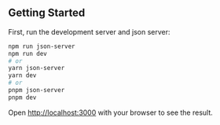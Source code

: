 ## Getting Started

First, run the development server and json server:

```bash
npm run json-server
npm run dev
# or
yarn json-server
yarn dev
# or
pnpm json-server
pnpm dev
```

Open [http://localhost:3000](http://localhost:3000) with your browser to see the result.
